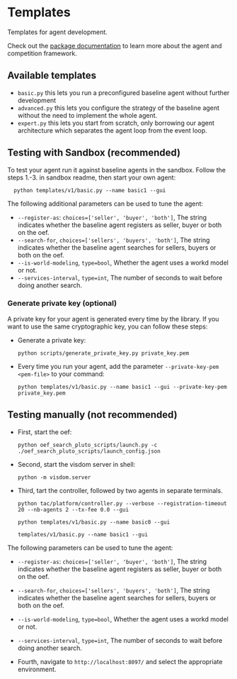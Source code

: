 # Templates
Templates for agent development.

Check out the [package documentation](../../master/docs) to learn more about the agent and competition framework.

## Available templates

- `basic.py` this lets you run a preconfigured baseline agent without further development
- `advanced.py` this lets you configure the strategy of the baseline agent without the need to implement the whole agent.
- `expert.py` this lets you start from scratch, only borrowing our agent architecture which separates the agent loop from the event loop.

## Testing with Sandbox (recommended)

To test your agent run it against baseline agents in the sandbox. Follow the steps 1.-3. in sandbox readme, then start your own agent:

      python templates/v1/basic.py --name basic1 --gui


The following additional parameters can be used to tune the agent:

- `--register-as`: `choices=['seller', 'buyer', 'both']`, The string indicates whether the baseline agent registers as seller, buyer or both on the oef.
- `--search-for`, `choices=['sellers', 'buyers', 'both']`, The string indicates whether the baseline agent searches for sellers, buyers or both on the oef.
- `--is-world-modeling`, `type=bool`, Whether the agent uses a workd model or not.   
- `--services-interval`, `type=int`, The number of seconds to wait before doing another search.


### Generate private key (optional)

A private key for your agent is generated every time by the library. 
If you want to use the same cryptographic key, you can follow these steps:

- Generate a private key:
      
      python scripts/generate_private_key.py private_key.pem
      
- Every time you run your agent, add the parameter `--private-key-pem <pem-file>` to your command:

      python templates/v1/basic.py --name basic1 --gui --private-key-pem private_key.pem

## Testing manually (not recommended)

- First, start the oef:

      python oef_search_pluto_scripts/launch.py -c ./oef_search_pluto_scripts/launch_config.json

- Second, start the visdom server in shell:

      python -m visdom.server

- Third, tart the controller, followed by two agents in separate terminals.

      python tac/platform/controller.py --verbose --registration-timeout 20 --nb-agents 2 --tx-fee 0.0 --gui

      python templates/v1/basic.py --name basic0 --gui

      templates/v1/basic.py --name basic1 --gui


The following parameters can be used to tune the agent:

- `--register-as`: `choices=['seller', 'buyer', 'both']`, The string indicates whether the baseline agent registers as seller, buyer or both on the oef.
- `--search-for`, `choices=['sellers', 'buyers', 'both']`, The string indicates whether the baseline agent searches for sellers, buyers or both on the oef.
- `--is-world-modeling`, `type=bool`, Whether the agent uses a workd model or not.   
- `--services-interval`, `type=int`, The number of seconds to wait before doing another search.

- Fourth, navigate to `http://localhost:8097/` and select the appropriate environment.
